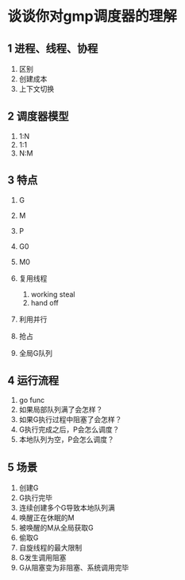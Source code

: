 # 谈谈你对gmp调度器的理解

## 1 进程、线程、协程

1. 区别
2. 创建成本
3. 上下文切换

## 2 调度器模型

1. 1:N
2. 1:1
3. N:M

## 3 特点

1. G
2. M
3. P
4. G0
5. M0

1. 复用线程
    1. working steal
    2. hand off
2. 利用并行
3. 抢占
4. 全局G队列

## 4 运行流程

1. go func
2. 如果局部队列满了会怎样？
3. 如果G执行过程中阻塞了会怎样？
4. G执行完成之后，P会怎么调度？
5. 本地队列为空，P会怎么调度？

## 5 场景

1. 创建G
2. G执行完毕
3. 连续创建多个G导致本地队列满
4. 唤醒正在休眠的M
5. 被唤醒的M从全局获取G
6. 偷取G
7. 自旋线程的最大限制
8. G发生调用阻塞
9. G从阻塞变为非阻塞、系统调用完毕

